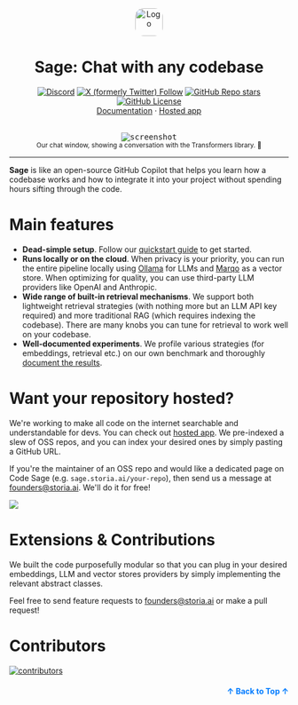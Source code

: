 <div align="center">
    <a name="readme-top"></a>
    <img src="assets/storia-logo.png" alt="Logo" width="50" style="border-radius: 15px;">
    <h1 align="center">Sage: Chat with any codebase</h1>
    <div>
        <a href="https://discord.gg/zbtZe7GcVU" target=="_blank"><img alt="Discord" src="https://img.shields.io/discord/1286056351264407643?logo=discord&label=discord&link=https%3A%2F%2Fdiscord.gg%2FzbtZe7GcVU"></a>
        <a href="https://x.com/StoriaAI" target=="_blank"><img alt="X (formerly Twitter) Follow" src="https://img.shields.io/twitter/follow/Storia-AI?logo=x&link=https%3A%2F%2Fx.com%2FStoriaAI"></a>
        <a href="https://github.com/Storia-AI/sage/stargazers" target=="_blank"><img alt="GitHub Repo stars" src="https://img.shields.io/github/stars/Storia-AI/sage?logo=github&link=https%3A%2F%2Fgithub.com%2FStoria-AI%2Fsage%2Fstargazers"></a>
        <a href="https://github.com/Storia-AI/sage/blob/main/LICENSE" target=="_blank"><img alt="GitHub License" src="https://img.shields.io/github/license/Storia-AI/sage" /></a>
    </div>
    <div>
        <a href="https://sage-docs.storia.ai">Documentation</a>
        <span>&#183;</span>
        <a href="https://sage.storia.ai">Hosted app</a>
    </div>
    <br />
    <figure>
        <!-- The <kbd> and <sub> tags are work-arounds for styling, since GitHub doesn't take into account inline styles. Note it might display awkwardly on other Markdown editors. -->
        <kbd><img src="assets/chat_screenshot2.png" alt="screenshot" /></kbd>
        <sub><figcaption align="center">Our chat window, showing a conversation with the Transformers library. 🚀</sub></figcaption>
    </figure>
</div>

***

**Sage** is like an open-source GitHub Copilot that helps you learn how a codebase works and how to integrate it into your project without spending hours sifting through the code.

# Main features
- **Dead-simple setup**. Follow our [quickstart guide](https://sage-docs.storia.ai/quickstart) to get started.
- **Runs locally or on the cloud**. When privacy is your priority, you can run the entire pipeline locally using [Ollama](https://ollama.com) for LLMs and [Marqo](https://github.com/marqo-ai/marqo) as a vector store. When optimizing for quality, you can use third-party LLM providers like OpenAI and Anthropic.
- **Wide range of built-in retrieval mechanisms**. We support both lightweight retrieval strategies (with nothing more but an LLM API key required) and more traditional RAG (which requires indexing the codebase). There are many knobs you can tune for retrieval to work well on your codebase.
- **Well-documented experiments**. We profile various strategies (for embeddings, retrieval etc.) on our own benchmark and thoroughly [document the results](benchmarks/retrieval/README.md).

# Want your repository hosted?

We're working to make all code on the internet searchable and understandable for devs. You can check out [hosted app](https://sage.storia.ai). We pre-indexed a slew of OSS repos, and you can index your desired ones by simply pasting a GitHub URL.

If you're the maintainer of an OSS repo and would like a dedicated page on Code Sage (e.g. `sage.storia.ai/your-repo`), then send us a message at [founders@storia.ai](mailto:founders@storia.ai). We'll do it for free!

![](assets/sage.gif)

# Extensions & Contributions

We built the code purposefully modular so that you can plug in your desired embeddings, LLM and vector stores providers by simply implementing the relevant abstract classes.

Feel free to send feature requests to [founders@storia.ai](mailto:founders@storia.ai) or make a pull request!

# Contributors

<a href="https://github.com/Storia-AI/sage/graphs/contributors">
  <img alt="contributors" src="https://contrib.rocks/image?repo=Storia-AI/sage"/>
</a>

<p align="right" style="font-size: 14px; color: #555; margin-top: 20px;">
    <a href="#readme-top" style="text-decoration: none; color: #007bff; font-weight: bold;">
        ↑ Back to Top ↑
    </a>
</p>
